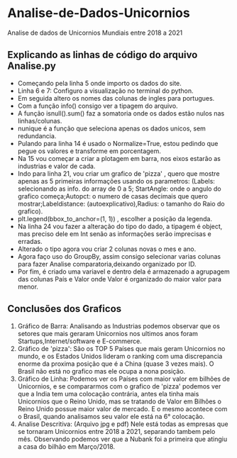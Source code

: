 # Analise-de-Dados-Unicornios
Analise de dados de Unicornios Mundiais entre 2018 a 2021

## Explicando as linhas de código do arquivo Analise.py 

*  Começando pela linha 5 onde importo os dados do site.  
*  Linha 6 e 7: Configuro a visualização no terminal do python.  
*  Em seguida altero os nomes das colunas de ingles para portugues.  
*  Com a função info() consigo ver a tipagem do arquivo.  
*  A função isnull().sum() faz a somatoria onde os dados estão nulos nas linhas/colunas.  
*  nunique é a função que seleciona apenas os dados unicos, sem redundancia.  
*  Pulando para linha 14 é usado o Normalize=True, estou pedindo que pegue os valores e transforme em porcentagem.  
*  Na 15 vou começar a criar a plotagem em barra, nos eixos estarão as industrias e valor de cada.  
*  Indo para linha 21, vou criar um grafico de 'pizza' , quero que mostre apenas as 5 primeiras informações usando os parametros:  (Labels: selecionando as info. do array de 0 a 5; StartAngle: onde o angulo do grafico começa;Autopct: o numero de casas decimais que quero mostrar;Labeldistance: (autoexplicativo),Radius: o tamanho do Raio do grafico).  
*  plt.legend(bbox_to_anchor=(1, 1)) , escolher a posição da legenda.  
*  Na linha 24 vou fazer a alteração do tipo do dado, a tipagem é object, mas preciso dele em Int senão as informações serão imprecisas e erradas.  
*  Alterado o tipo agora vou criar 2 colunas novas o mes e ano.  
*  Agora faço uso do GroupBy, assim consigo selecionar varias colunas para fazer Analise comparatoria,deixando organizado por ID.  
*  Por fim, é criado uma variavel e dentro dela é armazenado a agrupagem das colunas País e Valor onde Valor é organizado do maior valor para menor.  


## Conclusões dos Graficos

1.  Gráfico de Barra: Analisando as Industrias podemos observar que os setores que mais geraram Unicornios nos ultimos anos foram Startups,Internet/software e E-commerce.  
2.  Gráfico de 'pizza': São os TOP 5 Países que mais geram Unicornios no mundo, e os Estados Unidos lideram o ranking com uma discrepancia enorme da proxima posição que é a China (quase 3 vezes mais). O Brasil não está no grafico mas ele ocupa a nona posição.  
3.  Gráfico de Linha: Podemos ver os Países com maior valor em bilhões de Unicornios, e se compararmos com o grafico de 'pizza' podemos ver que a India tem uma colocação contrária, antes ela tinha mais Unicornios que o Reino Unido, mas se tratando de Valor em Bilhões o Reino Unido possue maior valor de mercado. E o mesmo acontece com o Brasil, quando analisamos seu valor ele está na 6° colocação.  
4.  Analise Descritiva: (Arquivo jpg e pdf) Nele está todas as empresas que se tornaram Unicornios entre 2018 a 2021, separando tambem pelo mês. Observando podemos ver que a Nubank foi a primeira que atingiu a casa do bilhão em Março/2018. 
